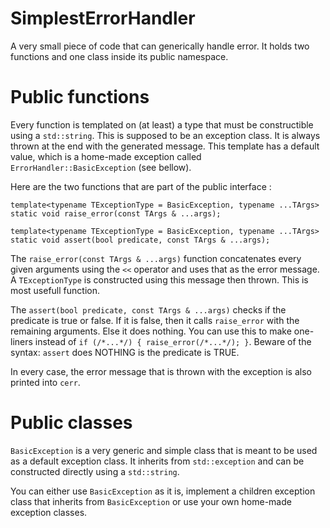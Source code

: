 # SimplestErrorHandler
A very small piece of code that can generically handle error.
It holds two functions and one class inside its public namespace.

# Public functions
Every function is templated on (at least) a type that must be constructible using a `std::string`.
This is supposed to be an exception class. It is always thrown at the end with the generated message.
This template has a default value, which is a home-made exception called `ErrorHandler::BasicException` (see bellow).

Here are the two functions that are part of the public interface :

    template<typename TExceptionType = BasicException, typename ...TArgs>
    static void raise_error(const TArgs & ...args);

    template<typename TExceptionType = BasicException, typename ...TArgs>
    static void assert(bool predicate, const TArgs & ...args);

The `raise_error(const TArgs & ...args)` function concatenates every given arguments using the `<<` operator and uses that as the error message. A `TExceptionType` is constructed using this message then thrown. This is most usefull function.

The `assert(bool predicate, const TArgs & ...args)` checks if the predicate is true or false. If it is false, then it calls `raise_error` with the remaining arguments. Else it does nothing. You can use this to make one-liners instead of `if (/*...*/) { raise_error(/*...*/); }`. Beware of the syntax: `assert` does NOTHING is the predicate is TRUE.

In every case, the error message that is thrown with the exception is also printed into `cerr`.

# Public classes
`BasicException` is a very generic and simple class that is meant to be used as a default exception class. It inherits from `std::exception` and can be constructed directly using a `std::string`.

You can either use `BasicException` as it is, implement a children exception class that inherits from `BasicException` or use your own home-made exception classes.
